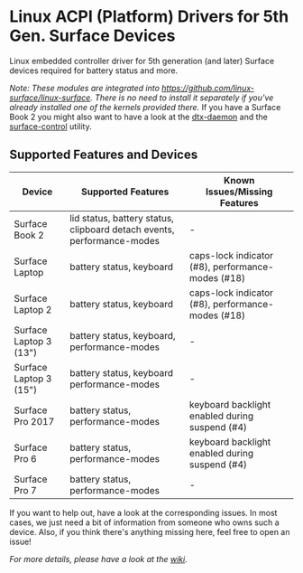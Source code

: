 # Linux ACPI (Platform) Drivers for 5th Gen. Surface Devices

Linux embedded controller driver for 5th generation (and later) Surface devices required for battery status and more.

_Note: These modules are integrated into https://github.com/linux-surface/linux-surface._
_There is no need to install it separately if you've already installed one of the kernels provided there._
If you have a Surface Book 2 you might also want to have a look at the [dtx-daemon][dtx-daemon] and the [surface-control][surface-control] utility.

## Supported Features and Devices

| Device                 | Supported Features                                                     | Known Issues/Missing Features                     |
|------------------------|------------------------------------------------------------------------|---------------------------------------------------|
| Surface Book 2         | lid status, battery status, clipboard detach events, performance-modes | -                                                 |
| Surface Laptop         | battery status, keyboard                                               | caps-lock indicator (#8), performance-modes (#18) |
| Surface Laptop 2       | battery status, keyboard                                               | caps-lock indicator (#8), performance-modes (#18) |
| Surface Laptop 3 (13") | battery status, keyboard, performance-modes                            | -                                                 |
| Surface Laptop 3 (15") | battery status, keyboard  performance-modes                            | -                                                 |
| Surface Pro 2017       | battery status, performance-modes                                      | keyboard backlight enabled during suspend (#4)    |
| Surface Pro 6          | battery status, performance-modes                                      | keyboard backlight enabled during suspend (#4)    |
| Surface Pro 7          | battery status, performance-modes                                      | -                                                 |

If you want to help out, have a look at the corresponding issues.
In most cases, we just need a bit of information from someone who owns such a device.
Also, if you think there's anything missing here, feel free to open an issue!

_For more details, please have a look at the [wiki][wiki]._

[wiki]: https://github.com/linux-surface/surface-aggregator-module/wiki
[dtx-daemon]: https://github.com/linux-surface/surface-dtx-daemon
[surface-control]: https://github.com/linux-surface/surface-control
